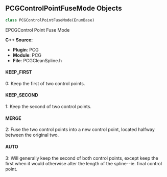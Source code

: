 ## PCGControlPointFuseMode Objects

```python
class PCGControlPointFuseMode(EnumBase)
```

EPCGControl Point Fuse Mode

**C++ Source:**

- **Plugin**: PCG
- **Module**: PCG
- **File**: PCGCleanSpline.h

<a id="unreal.PCGControlPointFuseMode.KEEP_FIRST"></a>

#### KEEP_FIRST

0: Keep the first of two control points.

<a id="unreal.PCGControlPointFuseMode.KEEP_SECOND"></a>

#### KEEP_SECOND

1: Keep the second of two control points.

<a id="unreal.PCGControlPointFuseMode.MERGE"></a>

#### MERGE

2: Fuse the two control points into a new control point, located halfway between the original two.

<a id="unreal.PCGControlPointFuseMode.AUTO"></a>

#### AUTO

3: Will generally keep the second of both control points, except keep the first when it would otherwise alter the length of the spline--ie. final control point.

<a id="unreal.PCGClusterAlgorithm"></a>